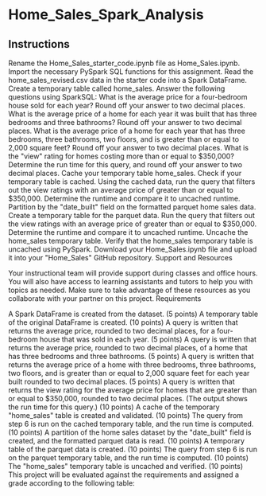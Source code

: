 # Home_Sales_Spark_Analysis

## Instructions

Rename the Home_Sales_starter_code.ipynb file as Home_Sales.ipynb.
Import the necessary PySpark SQL functions for this assignment.
Read the home_sales_revised.csv data in the starter code into a Spark DataFrame.
Create a temporary table called home_sales.
Answer the following questions using SparkSQL:
What is the average price for a four-bedroom house sold for each year? Round off your answer to two decimal places.
What is the average price of a home for each year it was built that has three bedrooms and three bathrooms? Round off your answer to two decimal places.
What is the average price of a home for each year that has three bedrooms, three bathrooms, two floors, and is greater than or equal to 2,000 square feet? Round off your answer to two decimal places.
What is the "view" rating for homes costing more than or equal to $350,000? Determine the run time for this query, and round off your answer to two decimal places.
Cache your temporary table home_sales.
Check if your temporary table is cached.
Using the cached data, run the query that filters out the view ratings with an average price of greater than or equal to $350,000. Determine the runtime and compare it to uncached runtime.
Partition by the "date_built" field on the formatted parquet home sales data.
Create a temporary table for the parquet data.
Run the query that filters out the view ratings with an average price of greater than or equal to $350,000. Determine the runtime and compare it to uncached runtime.
Uncache the home_sales temporary table.
Verify that the home_sales temporary table is uncached using PySpark.
Download your Home_Sales.ipynb file and upload it into your "Home_Sales" GitHub repository.
Support and Resources

Your instructional team will provide support during classes and office hours. You will also have access to learning assistants and tutors to help you with topics as needed. Make sure to take advantage of these resources as you collaborate with your partner on this project.
Requirements

A Spark DataFrame is created from the dataset. (5 points)
A temporary table of the original DataFrame is created. (10 points)
A query is written that returns the average price, rounded to two decimal places, for a four-bedroom house that was sold in each year. (5 points)
A query is written that returns the average price, rounded to two decimal places, of a home that has three bedrooms and three bathrooms. (5 points)
A query is written that returns the average price of a home with three bedrooms, three bathrooms, two floors, and is greater than or equal to 2,000 square feet for each year built rounded to two decimal places. (5 points)
A query is written that returns the view rating for the average price for homes that are greater than or equal to $350,000, rounded to two decimal places. (The output shows the run time for this query.) (10 points)
A cache of the temporary "home_sales" table is created and validated. (10 points)
The query from step 6 is run on the cached temporary table, and the run time is computed. (10 points)
A partition of the home sales dataset by the "date_built" field is created, and the formatted parquet data is read. (10 points)
A temporary table of the parquet data is created. (10 points)
The query from step 6 is run on the parquet temporary table, and the run time is computed. (10 points)
The "home_sales" temporary table is uncached and verified. (10 points)
This project will be evaluated against the requirements and assigned a grade according to the following table:
